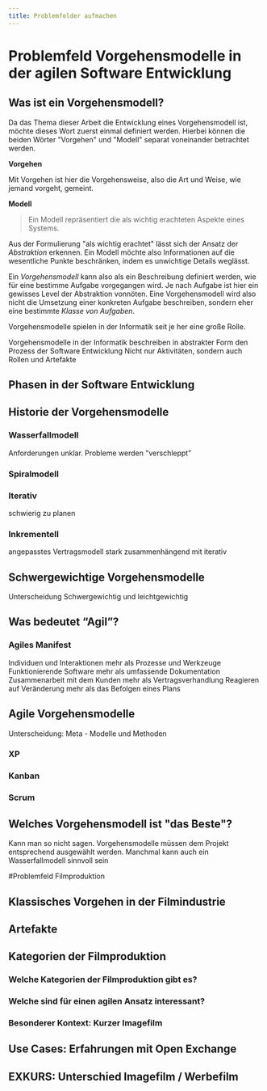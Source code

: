 ```yaml
---
title: Problemfelder aufmachen
---
```


# Problemfeld Vorgehensmodelle in der agilen Software Entwicklung

## Was ist ein Vorgehensmodell?

Da das Thema dieser Arbeit die Entwicklung eines Vorgehensmodell ist, möchte dieses Wort zuerst einmal definiert werden. Hierbei können die beiden Wörter "Vorgehen" und "Modell" separat voneinander betrachtet werden.

**Vorgehen**

Mit Vorgehen ist hier die Vorgehensweise, also die Art und Weise, wie jemand vorgeht, gemeint.

**Modell**

> Ein Modell repräsentiert die als wichtig erachteten Aspekte eines Systems.

Aus der Formulierung "als wichtig erachtet" lässt sich der Ansatz der *Abstraktion* erkennen. Ein Modell möchte also Informationen auf die wesentliche Punkte beschränken, indem es unwichtige Details weglässt.

Ein *Vorgehensmodell* kann also als ein Beschreibung definiert werden, wie für eine bestimme Aufgabe vorgegangen wird. Je nach Aufgabe ist hier ein gewisses Level der Abstraktion vonnöten. Eine Vorgehensmodell wird also nicht die Umsetzung einer konkreten Aufgabe beschreiben, sondern eher eine bestimmte *Klasse von Aufgaben*<!--ZITAT Eckhart Hanser -->.

Vorgehensmodelle spielen in der Informatik seit je her eine große Rolle. 

Vorgehensmodelle in der Informatik beschreiben in abstrakter Form den Prozess der Software Entwicklung
Nicht nur Aktivitäten, sondern auch Rollen und Artefakte

## Phasen in der Software Entwicklung


## Historie der Vorgehensmodelle

### Wasserfallmodell

Anforderungen unklar. 
Probleme werden "verschleppt"

### Spiralmodell

### Iterativ
schwierig zu planen

### Inkrementell

angepasstes Vertragsmodell
stark zusammenhängend mit iterativ


## Schwergewichtige Vorgehensmodelle

Unterscheidung Schwergewichtig und leichtgewichtig


## Was bedeutet “Agil”?



### Agiles Manifest

Individuen und Interaktionen mehr als Prozesse und Werkzeuge
Funktionierende Software mehr als umfassende Dokumentation
Zusammenarbeit mit dem Kunden mehr als Vertragsverhandlung
Reagieren auf Veränderung mehr als das Befolgen eines Plans

## Agile Vorgehensmodelle

Unterscheidung: Meta - Modelle und Methoden

### XP

### Kanban

### Scrum

## Welches Vorgehensmodell ist "das Beste"?

Kann man so nicht sagen. Vorgehensmodelle müssen dem Projekt entsprechend ausgewählt werden. Manchmal kann auch ein Wasserfallmodell sinnvoll sein

#Problemfeld Filmproduktion

## Klassisches Vorgehen in der Filmindustrie

## Artefakte

## Kategorien der Filmproduktion

### Welche Kategorien der Filmproduktion gibt es?

### Welche sind für einen agilen Ansatz interessant?

### Besonderer Kontext: Kurzer Imagefilm

## Use Cases: Erfahrungen mit Open Exchange

## EXKURS: Unterschied Imagefilm / Werbefilm
